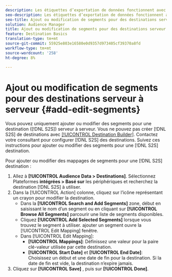 ```yaml
---
description: Les étiquettes d’exportation de données fonctionnent avec les contrôles d’exportation que vous définissez sur une source de données. Les étiquettes d’exportation de données vous empêchent d’ajouter des caractéristiques restreintes à un segment et d’envoyer des données de segment à une destination. Vous pouvez définir plusieurs étiquettes d’exportation sur un nouveau cookie ou une destination URL existante ou un cookie ou une destination URL.
seo-description: Les étiquettes d’exportation de données fonctionnent avec les contrôles d’exportation que vous définissez sur une source de données. Les étiquettes d’exportation de données vous empêchent d’ajouter des caractéristiques restreintes à un segment et d’envoyer des données de segment à une destination. Vous pouvez définir plusieurs étiquettes d’exportation sur un nouveau cookie ou une destination URL existante ou un cookie ou une destination URL.
seo-title: Ajout ou modification de segments pour des destinations serveur à serveur
solution: Audience Manager
title: Ajout ou modification de segments pour des destinations serveur à serveur
feature: Destination Basics
translation-type: tm+mt
source-git-commit: 55925e803e16580e0d9357d973405cf39370a8fd
workflow-type: tm+mt
source-wordcount: '258'
ht-degree: 8%

---
```



# Ajout ou modification de segments pour des destinations serveur à serveur {#add-edit-segments}

Vous pouvez uniquement ajouter ou modifier des segments pour une destination ([!DNL S2S]) serveur à serveur. Vous ne pouvez pas créer [!DNL S2S] de destinations avec [[!UICONTROL Destination Builder]](/help/using/features/destinations/destination-builder.md). Contactez votre consultant pour configurer [!DNL S2S] des destinations. Suivez ces instructions pour ajouter ou modifier des segments pour une [!DNL S2S] destination.

<!-- destination-s2s-edit.xml -->

Pour ajouter ou modifier des mappages de segments pour une [!DNL S2S] destination :

1. Allez à **[!UICONTROL Audience Data > Destinations]**. Sélectionnez Plateformes **intégrées > Basé sur** les périphériques et recherchez la destination [!DNL S2S] à utiliser.
2. Dans la [!UICONTROL Action] colonne, cliquez sur l’icône représentant un crayon pour modifier la destination.
   * Dans la **[!UICONTROL Search and Add Segments]** zone, début en saisissant le nom d’un segment ou en cliquant sur **[!UICONTROL Browse All Segments]** parcourir une liste de segments disponibles.
   * Cliquez **[!UICONTROL Add Selected Segments]** lorsque vous trouvez le segment à utiliser. ajouter un segment ouvre la [!UICONTROL Edit Mapping] fenêtre.
   * Dans [!UICONTROL Edit Mapping]:
      * **[!UICONTROL Mappings]**: Définissez une valeur pour la paire [](../../features/destinations/key-value-pairs.md) clé-valeur utilisée par cette destination.
      * **[!UICONTROL Start Date]** et **[!UICONTROL End Date]**: Choisissez un début et une date de fin pour la destination. Si la date de fin est vide, la destination n’expire jamais.
3. Cliquez sur **[!UICONTROL Save]** , puis sur **[!UICONTROL Done]**.
